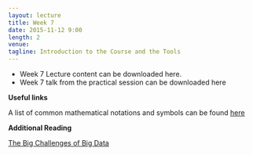 ```yaml
---
layout: lecture
title: Week 7
date: 2015-11-12 9:00
length: 2
venue: 
tagline: Introduction to the Course and the Tools
---
```


* Week 7 Lecture content can be downloaded here.
* Week 7 talk from the practical session can be downloaded here

**Useful links**

A list of common mathematical notations and symbols can be found [here](https://en.wikipedia.org/wiki/List_of_mathematical_symbols)

**Additional Reading**

[The Big Challenges of Big Data](http://opendsi.cc/bioinformatics/assets/Big_Data_Biology.pdf)
